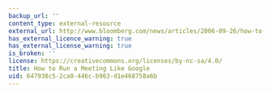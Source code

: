 ```yaml
---
backup_url: ''
content_type: external-resource
external_url: http://www.bloomberg.com/news/articles/2006-09-26/how-to-run-a-meeting-like-google
has_external_licence_warning: true
has_external_license_warning: true
is_broken: ''
license: https://creativecommons.org/licenses/by-nc-sa/4.0/
title: How to Run a Meeting Like Google
uid: 647938c5-2ca0-446c-b963-d1e468758a6b
---
```

